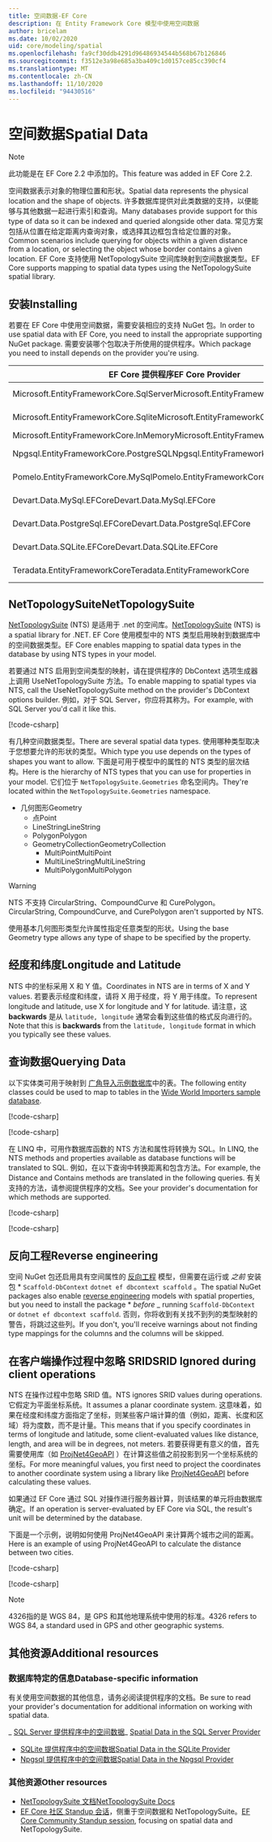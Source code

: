 ```yaml
---
title: 空间数据-EF Core
description: 在 Entity Framework Core 模型中使用空间数据
author: bricelam
ms.date: 10/02/2020
uid: core/modeling/spatial
ms.openlocfilehash: fa9cf30ddb4291d96486934544b568b67b126846
ms.sourcegitcommit: f3512e3a98e685a3ba409c1d0157ce85cc390cf4
ms.translationtype: MT
ms.contentlocale: zh-CN
ms.lasthandoff: 11/10/2020
ms.locfileid: "94430516"
---
```

# <a name="spatial-data"></a><span data-ttu-id="9a589-103">空间数据</span><span class="sxs-lookup"><span data-stu-id="9a589-103">Spatial Data</span></span>

> [!NOTE]
> <span data-ttu-id="9a589-104">此功能是在 EF Core 2.2 中添加的。</span><span class="sxs-lookup"><span data-stu-id="9a589-104">This feature was added in EF Core 2.2.</span></span>

<span data-ttu-id="9a589-105">空间数据表示对象的物理位置和形状。</span><span class="sxs-lookup"><span data-stu-id="9a589-105">Spatial data represents the physical location and the shape of objects.</span></span> <span data-ttu-id="9a589-106">许多数据库提供对此类数据的支持，以便能够与其他数据一起进行索引和查询。</span><span class="sxs-lookup"><span data-stu-id="9a589-106">Many databases provide support for this type of data so it can be indexed and queried alongside other data.</span></span> <span data-ttu-id="9a589-107">常见方案包括从位置在给定距离内查询对象，或选择其边框包含给定位置的对象。</span><span class="sxs-lookup"><span data-stu-id="9a589-107">Common scenarios include querying for objects within a given distance from a location, or selecting the object whose border contains a given location.</span></span> <span data-ttu-id="9a589-108">EF Core 支持使用 NetTopologySuite 空间库映射到空间数据类型。</span><span class="sxs-lookup"><span data-stu-id="9a589-108">EF Core supports mapping to spatial data types using the NetTopologySuite spatial library.</span></span>

## <a name="installing"></a><span data-ttu-id="9a589-109">安装</span><span class="sxs-lookup"><span data-stu-id="9a589-109">Installing</span></span>

<span data-ttu-id="9a589-110">若要在 EF Core 中使用空间数据，需要安装相应的支持 NuGet 包。</span><span class="sxs-lookup"><span data-stu-id="9a589-110">In order to use spatial data with EF Core, you need to install the appropriate supporting NuGet package.</span></span> <span data-ttu-id="9a589-111">需要安装哪个包取决于所使用的提供程序。</span><span class="sxs-lookup"><span data-stu-id="9a589-111">Which package you need to install depends on the provider you're using.</span></span>

<span data-ttu-id="9a589-112">EF Core 提供程序</span><span class="sxs-lookup"><span data-stu-id="9a589-112">EF Core Provider</span></span>                        | <span data-ttu-id="9a589-113">空间 NuGet 包</span><span class="sxs-lookup"><span data-stu-id="9a589-113">Spatial NuGet Package</span></span>
--------------------------------------- | ---------------------
<span data-ttu-id="9a589-114">Microsoft.EntityFrameworkCore.SqlServer</span><span class="sxs-lookup"><span data-stu-id="9a589-114">Microsoft.EntityFrameworkCore.SqlServer</span></span> | [<span data-ttu-id="9a589-115">Microsoft.entityframeworkcore. NetTopologySuite</span><span class="sxs-lookup"><span data-stu-id="9a589-115">Microsoft.EntityFrameworkCore.SqlServer.NetTopologySuite</span></span>](https://www.nuget.org/packages/Microsoft.EntityFrameworkCore.SqlServer.NetTopologySuite)
<span data-ttu-id="9a589-116">Microsoft.EntityFrameworkCore.Sqlite</span><span class="sxs-lookup"><span data-stu-id="9a589-116">Microsoft.EntityFrameworkCore.Sqlite</span></span>    | [<span data-ttu-id="9a589-117">Microsoft.entityframeworkcore. NetTopologySuite</span><span class="sxs-lookup"><span data-stu-id="9a589-117">Microsoft.EntityFrameworkCore.Sqlite.NetTopologySuite</span></span>](https://www.nuget.org/packages/Microsoft.EntityFrameworkCore.Sqlite.NetTopologySuite)
<span data-ttu-id="9a589-118">Microsoft.EntityFrameworkCore.InMemory</span><span class="sxs-lookup"><span data-stu-id="9a589-118">Microsoft.EntityFrameworkCore.InMemory</span></span>  | [<span data-ttu-id="9a589-119">NetTopologySuite</span><span class="sxs-lookup"><span data-stu-id="9a589-119">NetTopologySuite</span></span>](https://www.nuget.org/packages/NetTopologySuite)
<span data-ttu-id="9a589-120">Npgsql.EntityFrameworkCore.PostgreSQL</span><span class="sxs-lookup"><span data-stu-id="9a589-120">Npgsql.EntityFrameworkCore.PostgreSQL</span></span>   | [<span data-ttu-id="9a589-121">Npgsql. Microsoft.entityframeworkcore. PostgreSQL. NetTopologySuite</span><span class="sxs-lookup"><span data-stu-id="9a589-121">Npgsql.EntityFrameworkCore.PostgreSQL.NetTopologySuite</span></span>](https://www.nuget.org/packages/Npgsql.EntityFrameworkCore.PostgreSQL.NetTopologySuite)
<span data-ttu-id="9a589-122">Pomelo.EntityFrameworkCore.MySql</span><span class="sxs-lookup"><span data-stu-id="9a589-122">Pomelo.EntityFrameworkCore.MySql</span></span>        | [<span data-ttu-id="9a589-123">Pomelo. Microsoft.entityframeworkcore. NetTopologySuite</span><span class="sxs-lookup"><span data-stu-id="9a589-123">Pomelo.EntityFrameworkCore.MySql.NetTopologySuite</span></span>](https://www.nuget.org/packages/Pomelo.EntityFrameworkCore.MySql.NetTopologySuite)
<span data-ttu-id="9a589-124">Devart.Data.MySql.EFCore</span><span class="sxs-lookup"><span data-stu-id="9a589-124">Devart.Data.MySql.EFCore</span></span>                | [<span data-ttu-id="9a589-125">Devart. EFCore. NetTopologySuite</span><span class="sxs-lookup"><span data-stu-id="9a589-125">Devart.Data.MySql.EFCore.NetTopologySuite</span></span>](https://www.nuget.org/packages/Devart.Data.MySql.EFCore.NetTopologySuite)
<span data-ttu-id="9a589-126">Devart.Data.PostgreSql.EFCore</span><span class="sxs-lookup"><span data-stu-id="9a589-126">Devart.Data.PostgreSql.EFCore</span></span>           | [<span data-ttu-id="9a589-127">Devart. PostgreSql. EFCore. NetTopologySuite</span><span class="sxs-lookup"><span data-stu-id="9a589-127">Devart.Data.PostgreSql.EFCore.NetTopologySuite</span></span>](https://www.nuget.org/packages/Devart.Data.PostgreSql.EFCore.NetTopologySuite)
<span data-ttu-id="9a589-128">Devart.Data.SQLite.EFCore</span><span class="sxs-lookup"><span data-stu-id="9a589-128">Devart.Data.SQLite.EFCore</span></span>               | [<span data-ttu-id="9a589-129">Devart. EFCore. NetTopologySuite</span><span class="sxs-lookup"><span data-stu-id="9a589-129">Devart.Data.SQLite.EFCore.NetTopologySuite</span></span>](https://www.nuget.org/packages/Devart.Data.SQLite.EFCore.NetTopologySuite)
<span data-ttu-id="9a589-130">Teradata.EntityFrameworkCore</span><span class="sxs-lookup"><span data-stu-id="9a589-130">Teradata.EntityFrameworkCore</span></span>            | [<span data-ttu-id="9a589-131">Teradata. Microsoft.entityframeworkcore. NetTopologySuite</span><span class="sxs-lookup"><span data-stu-id="9a589-131">Teradata.EntityFrameworkCore.NetTopologySuite</span></span>](https://www.nuget.org/packages/Teradata.EntityFrameworkCore.NetTopologySuite)

## <a name="nettopologysuite"></a><span data-ttu-id="9a589-132">NetTopologySuite</span><span class="sxs-lookup"><span data-stu-id="9a589-132">NetTopologySuite</span></span>

<span data-ttu-id="9a589-133">[NetTopologySuite](https://nettopologysuite.github.io/NetTopologySuite/) (NTS) 是适用于 .net 的空间库。</span><span class="sxs-lookup"><span data-stu-id="9a589-133">[NetTopologySuite](https://nettopologysuite.github.io/NetTopologySuite/) (NTS) is a spatial library for .NET.</span></span> <span data-ttu-id="9a589-134">EF Core 使用模型中的 NTS 类型启用映射到数据库中的空间数据类型。</span><span class="sxs-lookup"><span data-stu-id="9a589-134">EF Core enables mapping to spatial data types in the database by using NTS types in your model.</span></span>

<span data-ttu-id="9a589-135">若要通过 NTS 启用到空间类型的映射，请在提供程序的 DbContext 选项生成器上调用 UseNetTopologySuite 方法。</span><span class="sxs-lookup"><span data-stu-id="9a589-135">To enable mapping to spatial types via NTS, call the UseNetTopologySuite method on the provider's DbContext options builder.</span></span> <span data-ttu-id="9a589-136">例如，对于 SQL Server，你应将其称为。</span><span class="sxs-lookup"><span data-stu-id="9a589-136">For example, with SQL Server you'd call it like this.</span></span>

[!code-csharp[](../../../samples/core/Spatial/SqlServer/Models/WideWorldImportersContext.cs?name=snippet_UseNetTopologySuite)]

<span data-ttu-id="9a589-137">有几种空间数据类型。</span><span class="sxs-lookup"><span data-stu-id="9a589-137">There are several spatial data types.</span></span> <span data-ttu-id="9a589-138">使用哪种类型取决于您想要允许的形状的类型。</span><span class="sxs-lookup"><span data-stu-id="9a589-138">Which type you use depends on the types of shapes you want to allow.</span></span> <span data-ttu-id="9a589-139">下面是可用于模型中的属性的 NTS 类型的层次结构。</span><span class="sxs-lookup"><span data-stu-id="9a589-139">Here is the hierarchy of NTS types that you can use for properties in your model.</span></span> <span data-ttu-id="9a589-140">它们位于 `NetTopologySuite.Geometries` 命名空间内。</span><span class="sxs-lookup"><span data-stu-id="9a589-140">They're located within the `NetTopologySuite.Geometries` namespace.</span></span>

* <span data-ttu-id="9a589-141">几何图形</span><span class="sxs-lookup"><span data-stu-id="9a589-141">Geometry</span></span>
  * <span data-ttu-id="9a589-142">点</span><span class="sxs-lookup"><span data-stu-id="9a589-142">Point</span></span>
  * <span data-ttu-id="9a589-143">LineString</span><span class="sxs-lookup"><span data-stu-id="9a589-143">LineString</span></span>
  * <span data-ttu-id="9a589-144">Polygon</span><span class="sxs-lookup"><span data-stu-id="9a589-144">Polygon</span></span>
  * <span data-ttu-id="9a589-145">GeometryCollection</span><span class="sxs-lookup"><span data-stu-id="9a589-145">GeometryCollection</span></span>
    * <span data-ttu-id="9a589-146">MultiPoint</span><span class="sxs-lookup"><span data-stu-id="9a589-146">MultiPoint</span></span>
    * <span data-ttu-id="9a589-147">MultiLineString</span><span class="sxs-lookup"><span data-stu-id="9a589-147">MultiLineString</span></span>
    * <span data-ttu-id="9a589-148">MultiPolygon</span><span class="sxs-lookup"><span data-stu-id="9a589-148">MultiPolygon</span></span>

> [!WARNING]
> <span data-ttu-id="9a589-149">NTS 不支持 CircularString、CompoundCurve 和 CurePolygon。</span><span class="sxs-lookup"><span data-stu-id="9a589-149">CircularString, CompoundCurve, and CurePolygon aren't supported by NTS.</span></span>

<span data-ttu-id="9a589-150">使用基本几何图形类型允许属性指定任意类型的形状。</span><span class="sxs-lookup"><span data-stu-id="9a589-150">Using the base Geometry type allows any type of shape to be specified by the property.</span></span>

## <a name="longitude-and-latitude"></a><span data-ttu-id="9a589-151">经度和纬度</span><span class="sxs-lookup"><span data-stu-id="9a589-151">Longitude and Latitude</span></span>

<span data-ttu-id="9a589-152">NTS 中的坐标采用 X 和 Y 值。</span><span class="sxs-lookup"><span data-stu-id="9a589-152">Coordinates in NTS are in terms of X and Y values.</span></span> <span data-ttu-id="9a589-153">若要表示经度和纬度，请将 X 用于经度，将 Y 用于纬度。</span><span class="sxs-lookup"><span data-stu-id="9a589-153">To represent longitude and latitude, use X for longitude and Y for latitude.</span></span> <span data-ttu-id="9a589-154">请注意，这 **backwards** 是从 `latitude, longitude` 通常会看到这些值的格式反向进行的。</span><span class="sxs-lookup"><span data-stu-id="9a589-154">Note that this is **backwards** from the `latitude, longitude` format in which you typically see these values.</span></span>

## <a name="querying-data"></a><span data-ttu-id="9a589-155">查询数据</span><span class="sxs-lookup"><span data-stu-id="9a589-155">Querying Data</span></span>

<span data-ttu-id="9a589-156">以下实体类可用于映射到 [广角导入示例数据库](https://go.microsoft.com/fwlink/?LinkID=800630)中的表。</span><span class="sxs-lookup"><span data-stu-id="9a589-156">The following entity classes could be used to map to tables in the [Wide World Importers sample database](https://go.microsoft.com/fwlink/?LinkID=800630).</span></span>

[!code-csharp[](../../../samples/core/Spatial/SqlServer/Models/City.cs?name=snippet_City)]

[!code-csharp[](../../../samples/core/Spatial/SqlServer/Models/Country.cs?name=snippet_Country)]

<span data-ttu-id="9a589-157">在 LINQ 中，可用作数据库函数的 NTS 方法和属性将转换为 SQL。</span><span class="sxs-lookup"><span data-stu-id="9a589-157">In LINQ, the NTS methods and properties available as database functions will be translated to SQL.</span></span> <span data-ttu-id="9a589-158">例如，在以下查询中转换距离和包含方法。</span><span class="sxs-lookup"><span data-stu-id="9a589-158">For example, the Distance and Contains methods are translated in the following queries.</span></span> <span data-ttu-id="9a589-159">有关支持的方法，请参阅提供程序的文档。</span><span class="sxs-lookup"><span data-stu-id="9a589-159">See your provider's documentation for which methods are supported.</span></span>

[!code-csharp[](../../../samples/core/Spatial/SqlServer/Program.cs?name=snippet_Distance)]

[!code-csharp[](../../../samples/core/Spatial/SqlServer/Program.cs?name=snippet_Contains)]

## <a name="reverse-engineering"></a><span data-ttu-id="9a589-160">反向工程</span><span class="sxs-lookup"><span data-stu-id="9a589-160">Reverse engineering</span></span>

<span data-ttu-id="9a589-161">空间 NuGet 包还启用具有空间属性的 [反向工程](xref:core/managing-schemas/scaffolding) 模型，但需要在运行或 *_之前_* 安装包 \* `Scaffold-DbContext` `dotnet ef dbcontext scaffold` 。</span><span class="sxs-lookup"><span data-stu-id="9a589-161">The spatial NuGet packages also enable [reverse engineering](xref:core/managing-schemas/scaffolding) models with spatial properties, but you need to install the package \* *_before_* _ running `Scaffold-DbContext` or `dotnet ef dbcontext scaffold`.</span></span> <span data-ttu-id="9a589-162">否则，你将收到有关找不到列的类型映射的警告，将跳过这些列。</span><span class="sxs-lookup"><span data-stu-id="9a589-162">If you don't, you'll receive warnings about not finding type mappings for the columns and the columns will be skipped.</span></span>

## <a name="srid-ignored-during-client-operations"></a><span data-ttu-id="9a589-163">在客户端操作过程中忽略 SRID</span><span class="sxs-lookup"><span data-stu-id="9a589-163">SRID Ignored during client operations</span></span>

<span data-ttu-id="9a589-164">NTS 在操作过程中忽略 SRID 值。</span><span class="sxs-lookup"><span data-stu-id="9a589-164">NTS ignores SRID values during operations.</span></span> <span data-ttu-id="9a589-165">它假定为平面坐标系统。</span><span class="sxs-lookup"><span data-stu-id="9a589-165">It assumes a planar coordinate system.</span></span> <span data-ttu-id="9a589-166">这意味着，如果在经度和纬度方面指定了坐标，则某些客户端计算的值（例如，距离、长度和区域）将为度数，而不是计量。</span><span class="sxs-lookup"><span data-stu-id="9a589-166">This means that if you specify coordinates in terms of longitude and latitude, some client-evaluated values like distance, length, and area will be in degrees, not meters.</span></span> <span data-ttu-id="9a589-167">若要获得更有意义的值，首先需要使用库（如 [ProjNet4GeoAPI](https://github.com/NetTopologySuite/ProjNet4GeoAPI) ）在计算这些值之前投影到另一个坐标系统的坐标。</span><span class="sxs-lookup"><span data-stu-id="9a589-167">For more meaningful values, you first need to project the coordinates to another coordinate system using a library like [ProjNet4GeoAPI](https://github.com/NetTopologySuite/ProjNet4GeoAPI) before calculating these values.</span></span>

<span data-ttu-id="9a589-168">如果通过 EF Core 通过 SQL 对操作进行服务器计算，则该结果的单元将由数据库确定。</span><span class="sxs-lookup"><span data-stu-id="9a589-168">If an operation is server-evaluated by EF Core via SQL, the result's unit will be determined by the database.</span></span>

<span data-ttu-id="9a589-169">下面是一个示例，说明如何使用 ProjNet4GeoAPI 来计算两个城市之间的距离。</span><span class="sxs-lookup"><span data-stu-id="9a589-169">Here is an example of using ProjNet4GeoAPI to calculate the distance between two cities.</span></span>

[!code-csharp[](../../../samples/core/Spatial/Projections/GeometryExtensions.cs?name=snippet_GeometryExtensions)]

[!code-csharp[](../../../samples/core/Spatial/Projections/Program.cs?name=snippet_ProjectTo)]

> [!NOTE]
> <span data-ttu-id="9a589-170">4326指的是 WGS 84，是 GPS 和其他地理系统中使用的标准。</span><span class="sxs-lookup"><span data-stu-id="9a589-170">4326 refers to WGS 84, a standard used in GPS and other geographic systems.</span></span>

## <a name="additional-resources"></a><span data-ttu-id="9a589-171">其他资源</span><span class="sxs-lookup"><span data-stu-id="9a589-171">Additional resources</span></span>

### <a name="database-specific-information"></a><span data-ttu-id="9a589-172">数据库特定的信息</span><span class="sxs-lookup"><span data-stu-id="9a589-172">Database-specific information</span></span>

<span data-ttu-id="9a589-173">有关使用空间数据的其他信息，请务必阅读提供程序的文档。</span><span class="sxs-lookup"><span data-stu-id="9a589-173">Be sure to read your provider's documentation for additional information on working with spatial data.</span></span>

<span data-ttu-id="9a589-174">_ [SQL Server 提供程序中的空间数据](xref:core/providers/sql-server/spatial)</span><span class="sxs-lookup"><span data-stu-id="9a589-174">_ [Spatial Data in the SQL Server Provider](xref:core/providers/sql-server/spatial)</span></span>
* [<span data-ttu-id="9a589-175">SQLite 提供程序中的空间数据</span><span class="sxs-lookup"><span data-stu-id="9a589-175">Spatial Data in the SQLite Provider</span></span>](xref:core/providers/sqlite/spatial)
* [<span data-ttu-id="9a589-176">Npgsql 提供程序中的空间数据</span><span class="sxs-lookup"><span data-stu-id="9a589-176">Spatial Data in the Npgsql Provider</span></span>](https://www.npgsql.org/efcore/mapping/nts.html)

### <a name="other-resources"></a><span data-ttu-id="9a589-177">其他资源</span><span class="sxs-lookup"><span data-stu-id="9a589-177">Other resources</span></span>

* [<span data-ttu-id="9a589-178">NetTopologySuite 文档</span><span class="sxs-lookup"><span data-stu-id="9a589-178">NetTopologySuite Docs</span></span>](https://nettopologysuite.github.io/NetTopologySuite/)
* <span data-ttu-id="9a589-179">[EF Core 社区 Standup 会话](https://www.youtube.com/watch?v=IHslY5rrxD0&list=PLdo4fOcmZ0oX-DBuRG4u58ZTAJgBAeQ-t&index=15)，侧重于空间数据和 NetTopologySuite。</span><span class="sxs-lookup"><span data-stu-id="9a589-179">[EF Core Community Standup session](https://www.youtube.com/watch?v=IHslY5rrxD0&list=PLdo4fOcmZ0oX-DBuRG4u58ZTAJgBAeQ-t&index=15), focusing on spatial data and NetTopologySuite.</span></span>
